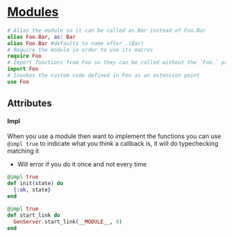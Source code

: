# [Modules](https://hexdocs.pm/elixir/master/Module.html)

```elixir
# Alias the module so it can be called as Bar instead of Foo.Bar
alias Foo.Bar, as: Bar
alias Foo.Bar #defaults to name after .(Bar)
# Require the module in order to use its macros
require Foo
# Import functions from Foo so they can be called without the `Foo.` prefix
import Foo
# Invokes the custom code defined in Foo as an extension point
use Foo
```

## Attributes

#### Impl

When you use a module then want to implement the functions you can use `@impl true` to indicate what you think a callback is, it will do typechecking matching it

- Will error if you do it once and not every time

```elixir
@impl true
def init(state) do
  {:ok, state}
end

@impl true
def start_link do
  GenServer.start_link(__MODULE__, 0)
end
```



